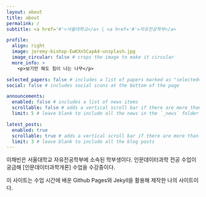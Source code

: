 ```yaml
---
layout: about
title: about
permalink: /
subtitle: <a href='#'>서울대학교</a> | <a href='#'>자유전공학부</a>

profile:
  align: right
  image: jeremy-bishop-EwKXn5CapA4-unsplash.jpg
  image_circular: false # crops the image to make it circular
  more_info: >
    <p>보기만 해도 힘이 나는 나무</p>

selected_papers: false # includes a list of papers marked as "selected={true}"
social: false # includes social icons at the bottom of the page

announcements:
  enabled: false # includes a list of news items
  scrollable: false # adds a vertical scroll bar if there are more than 3 news items
  limit: 5 # leave blank to include all the news in the `_news` folder

latest_posts:
  enabled: true
  scrollable: true # adds a vertical scroll bar if there are more than 3 new posts items
  limit: 3 # leave blank to include all the blog posts
---
```


이채빈은 서울대학교 자유전공학부에 소속된 학부생이다. 인문데이터과학 전공 수업이 궁금해 [인문데이터과학개론] 수업을 수강중이다.


이 사이트는 수업 시간에 배운 Github Pages와 Jekyll을 활용해 제작한 나의 사이트이다.
